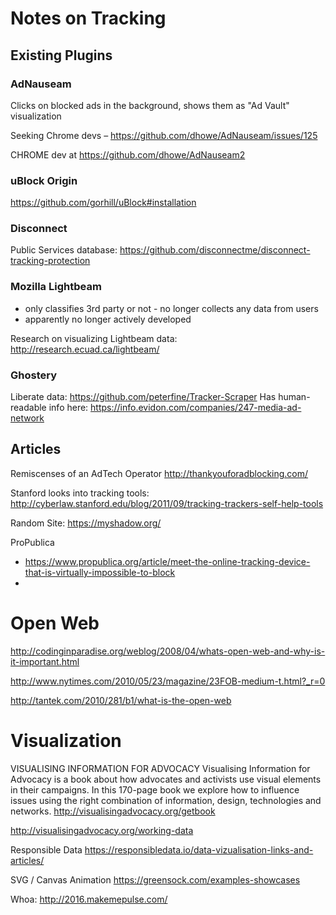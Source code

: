 # Notes on Tracking

## Existing Plugins

### AdNauseam
Clicks on blocked ads in the background, shows them as "Ad Vault" visualization

Seeking Chrome devs – https://github.com/dhowe/AdNauseam/issues/125

CHROME dev at https://github.com/dhowe/AdNauseam2

### uBlock Origin
https://github.com/gorhill/uBlock#installation

### Disconnect
Public Services database: 
https://github.com/disconnectme/disconnect-tracking-protection

### Mozilla Lightbeam
- only classifies 3rd party or not
- no longer collects any data from users
- apparently no longer actively developed 

Research on visualizing Lightbeam data: 
http://research.ecuad.ca/lightbeam/

### Ghostery
Liberate data: https://github.com/peterfine/Tracker-Scraper
Has human-readable info here: https://info.evidon.com/companies/247-media-ad-network

## Articles

Remiscenses of an AdTech Operator
http://thankyouforadblocking.com/

Stanford looks into tracking tools: 
http://cyberlaw.stanford.edu/blog/2011/09/tracking-trackers-self-help-tools

Random Site: https://myshadow.org/

ProPublica
- https://www.propublica.org/article/meet-the-online-tracking-device-that-is-virtually-impossible-to-block
- 

# Open Web

http://codinginparadise.org/weblog/2008/04/whats-open-web-and-why-is-it-important.html

http://www.nytimes.com/2010/05/23/magazine/23FOB-medium-t.html?_r=0

http://tantek.com/2010/281/b1/what-is-the-open-web

# Visualization

VISUALISING INFORMATION FOR ADVOCACY
Visualising Information for Advocacy is a book about how advocates and activists use visual elements in their campaigns. In this 170-page book we explore how to influence issues using the right combination of information, design, technologies and networks.
http://visualisingadvocacy.org/getbook

http://visualisingadvocacy.org/working-data

Responsible Data
https://responsibledata.io/data-vizualisation-links-and-articles/

SVG / Canvas Animation
https://greensock.com/examples-showcases

Whoa: http://2016.makemepulse.com/